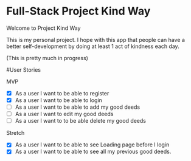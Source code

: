 # Full-Stack Project Kind Way
Welcome to Project Kind Way 

This is my personal project. I hope with this app that people can have a better self-development by doing at least 1 act of kindness each day. 

(This is pretty much in progress)

#User Stories 

MVP 
- [x] As a user I want to be able to register 
- [x] As a user I want to be able to login
- [ ] As a user I want to be able to add my good deeds 
- [ ] As a user I want to edit my good deeds 
- [ ] As a user I want to to be able delete my good deeds

Stretch 
- [x] As a user I want to be able to see Loading page before I login 
- [x] As a user I want to be able to see all my previous good deeds.
